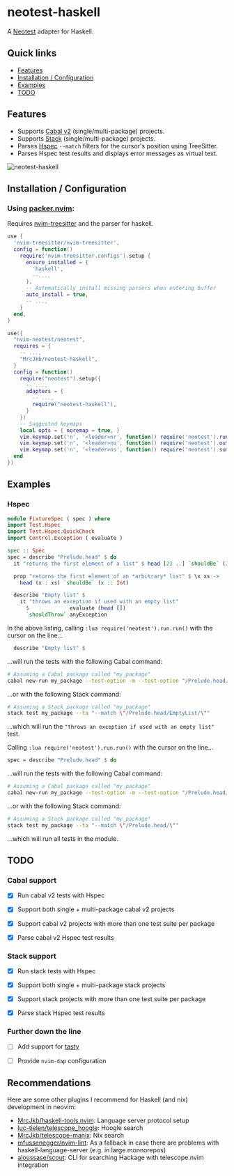 # neotest-haskell

A [Neotest](https://github.com/nvim-neotest/neotest) adapter for Haskell.

## Quick links
- [Features](#featues)
- [Installation / Configuration](#installation-configuration)
- [Examples](#examples)
- [TODO](#todo)

## Features

* Supports [Cabal v2](https://www.haskell.org/cabal/) (single/multi-package) projects.
* Supports [Stack](https://docs.haskellstack.org/en/stable/) (single/multi-package) projects.
* Parses [Hspec](https://hackage.haskell.org/package/hspec) `--match` filters for the cursor's position using TreeSitter.
* Parses Hspec test results and displays error messages as virtual text.

![neotest-haskell](https://user-images.githubusercontent.com/12857160/195435665-6ef3175e-039d-4473-a322-a51eefab0a27.png)

## Installation / Configuration

### Using [packer.nvim](https://github.com/wbthomason/packer.nvim):

Requires [nvim-treesitter](https://github.com/nvim-treesitter/nvim-treesitter) and the parser for haskell.


```lua
use {
  'nvim-treesitter/nvim-treesitter',
  config = function()
    require('nvim-treesitter.configs').setup {
      ensure_installed = {
        'haskell',
        --...,
      },
      -- Automatically install missing parsers when entering buffer
      auto_install = true,
      -- ...,
    }
  end,
}
```

```lua
use({
  "nvim-neotest/neotest",
  requires = {
    -- ...,
    "MrcJkb/neotest-haskell",
  }
  config = function()
    require("neotest").setup({
      -- ...,
      adapters = {
        -- ...,
        require("neotest-haskell"),
      }
    })
    -- Suggested keymaps
    local opts = { noremap = true, }
    vim.keymap.set('n', '<leader>nr', function() require('neotest').run.run() end, opts)
    vim.keymap.set('n', '<leader>no', function() require('neotest').output.open() end, opts)
    vim.keymap.set('n', '<leader>ns', function() require('neotest').summary.toggle() end, opts)
  end
})

```

## Examples

### Hspec

```haskell
module FixtureSpec ( spec ) where
import Test.Hspec
import Test.Hspec.QuickCheck
import Control.Exception ( evaluate )

spec :: Spec
spec = describe "Prelude.head" $ do
  it "returns the first element of a list" $ head [23 ..] `shouldBe` (23 :: Int)

  prop "returns the first element of an *arbitrary* list" $ \x xs ->
    head (x : xs) `shouldBe` (x :: Int)

  describe "Empty list" $
    it "throws an exception if used with an empty list"
      $             evaluate (head [])
      `shouldThrow` anyException
```

In the above listing, calling `:lua require('neotest').run.run()`
with the cursor on the line...
```haskell
  describe "Empty list" $
```
...will run the tests with the following Cabal command:

```sh
# Assuming a Cabal package called "my_package"
cabal new-run my_package --test-option -m --test-option "/Prelude.head/EmptyList/"
```
...or with the following Stack command:

```sh
# Assuming a Stack package called "my_package"
stack test my_package --ta "--match \"/Prelude.head/EmptyList/\""
```
...which will run the `"throws an exception if used with an empty list"` test.

Calling `:lua require('neotest').run.run()`
with the cursor on the line...
```haskell
spec = describe "Prelude.head" $ do
```
...will run the tests with the following Cabal command:

```sh
# Assuming a Cabal package called "my_package"
cabal new-run my_package --test-option -m --test-option "/Prelude.head/"
```
...or with the following Stack command:

```sh
# Assuming a Stack package called "my_package"
stack test my_package --ta "--match \"/Prelude.head/\""
```
...which will run all tests in the module.


## TODO

### Cabal support

- [x] Run cabal v2 tests with Hspec
- [x] Support both single + multi-package cabal v2 projects
- [x] Support cabal v2 projects with more than one test suite per package
- [x] Parse cabal v2 Hspec test results


### Stack support

- [x] Run stack tests with Hspec
- [x] Support both single + multi-package stack projects
- [x] Support stack projects with more than one test suite per package
- [x] Parse stack Hspec test results


### Further down the line

- [ ] Add support for [tasty](https://hackage.haskell.org/package/tasty)
- [ ] Provide `nvim-dap` configuration


## Recommendations

Here are some other plugins I recommend for Haskell (and nix) development in neovim:

* [MrcJkb/haskell-tools.nvim](https://github.com/MrcJkb/haskell-tools.nvim): Language server protocol setup
* [luc-tielen/telescope_hoogle](https://github.com/luc-tielen/telescope_hoogle): Hoogle search
* [MrcJkb/telescope-manix](https://github.com/MrcJkb/telescope-manix): Nix search
* [mfussenegger/nvim-lint](https://github.com/mfussenegger/nvim-lint): As a fallback in case there are problems with haskell-language-server (e.g. in large monnorepos)
* [aloussase/scout](https://github.com/aloussase/scout): CLI for searching Hackage with telescope.nvim integration
